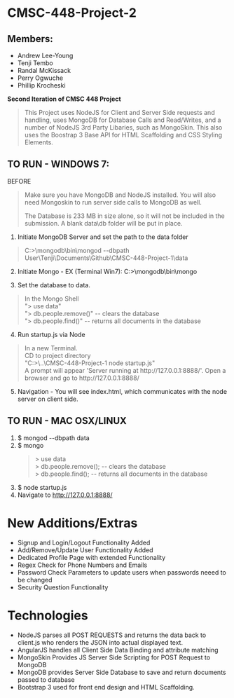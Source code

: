 CMSC-448-Project-2
==================

Members:
-----------
- Andrew Lee-Young
- Tenji Tembo
- Randal McKissack
- Perry Ogwuche
- Phillip Krocheski

**Second Iteration of CMSC 448 Project**

<blockquote>
This Project uses NodeJS for Client and Server Side requests and handling, uses MongoDB for Database Calls and Read/Writes, and a number of NodeJS 3rd Party Libaries, such as MongoSkin. This also uses the Boostrap 3 Base API for HTML Scaffolding and CSS Styling Elements. 
</blockquote>

TO RUN - WINDOWS 7:
-------------------

BEFORE
<blockquote>
    <p>Make sure you have MongoDB and NodeJS installed. You will also need Mongoskin to run server side calls to MongoDB as well. </p>
    <p>The Database is 233 MB in size alone, so it will not be included in the submission. A blank data\db folder will be put in place. </p>
</blockquote>

1. Initiate MongoDB Server and set the path to the data folder
<blockquote>
C:>\mongodb\bin\mongod --dbpath User\Tenji\Documents\Github\CMSC-448-Project-1\data
</blockquote>


2. Initiate Mongo - EX (Terminal Win7): C:>\mongodb\bin\mongo

3. Set the database to data. 
<blockquote>
In the Mongo Shell <br />
"> use data" <br />
"> db.people.remove()" -- clears the database <br />
"> db.people.find()" -- returns all documents in the database 
</blockquote>

4. Run startup.js via Node
 <blockquote>
     In a new Terminal. <br />
     CD to project directory <br />
     "C:>\..\CMSC-448-Project-1 node startup.js" <br />
     A prompt will appear 'Server running at http://127.0.0.1:8888/'. Open a browser and go to http://127.0.0.1:8888/
 </blockquote>

5. Navigation - You will see index.html, which communicates with the node server on client side.

TO RUN - MAC OSX/LINUX
----------------------

1. $ mongod --dbpath data
2. $ mongo
    <blockquote>
        > use data <br />
        > db.people.remove(); -- clears the database <br />
        > db.people.find(); -- returns all documents in the database
    </blockquote>
3. $ node startup.js
4. Navigate to http://127.0.0.1:8888/


New Additions/Extras
=====================================
- Signup and Login/Logout Functionality Added
- Add/Remove/Update User Functionality Added
- Dedicated Profile Page with extended Functionality
- Regex Check for Phone Numbers and Emails
- Password Check Parameters to update users when passwords neeed to be changed
- Security Question Functionality

Technologies
==============
- NodeJS parses all POST REQUESTS and returns the data back to client.js who renders the JSON into actual displayed text.
- AngularJS handles all Client Side Data Binding and attribute matching
- MongoSkin Provides JS Server Side Scripting for POST Request to MongoDB
- MongoDB provides Server Side Database to save and return documents passed to database
- Bootstrap 3 used for front end design and HTML Scaffolding. 